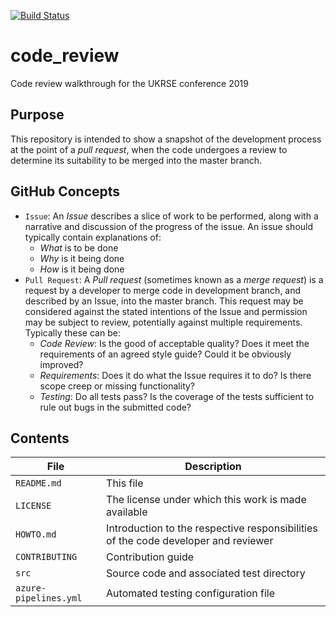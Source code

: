 [![Build Status](https://dev.azure.com/aw17126/code_review/_apis/build/status/adcwilliams.code_review?branchName=module_add)](https://dev.azure.com/aw17126/code_review/_build/latest?definitionId=2&branchName=module_add)

# code_review
Code review walkthrough for the UKRSE conference 2019

## Purpose

This repository is intended to show a snapshot of the development process at
the point of a _pull request_, when the code undergoes a review to determine
its suitability to be merged into the master branch.

## GitHub Concepts

 * `Issue`: An _Issue_ describes a slice of work to be performed, along with a narrative and discussion of the progress of the issue. An issue should typically contain explanations of:
   * _What_ is to be done
   * _Why_ is it being done
   * _How_ is it being done
 * `Pull Request`: A _Pull request_ (sometimes known as a _merge request_) is a request by a developer to merge code in development branch, and described by an Issue, into the master branch. This request may be considered against the stated intentions of the Issue and permission may be subject to review, potentially against multiple requirements. Typically these can be:
   * _Code Review_: Is the good of acceptable quality? Does it meet the requirements of an agreed style guide? Could it be obviously improved?
   * _Requirements_: Does it do what the Issue requires it to do? Is there scope creep or missing functionality?
   * _Testing_: Do all tests pass? Is the coverage of the tests sufficient to rule out bugs in the submitted code?

## Contents

| File                  | Description |
| --------------------- | ----------- |
| `README.md`           | This file |
| `LICENSE`             | The license under which this work is made available |
| `HOWTO.md`            | Introduction to the respective responsibilities of the code developer and reviewer |
| `CONTRIBUTING`        | Contribution guide |
| `src`                 | Source code and associated test directory |
| `azure-pipelines.yml` | Automated testing configuration file | 
